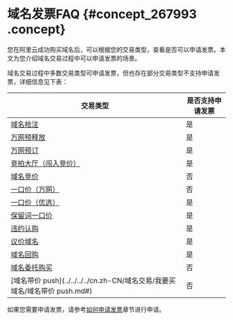 # 域名发票FAQ {#concept_267993 .concept}

您在阿里云成功购买域名后，可以根据您的交易类型，查看是否可以申请发票。本文为您介绍域名交易过程中可以申请发票的场景。

域名交易过程中多数交易类型可申请发票，但也存在部分交易类型不支持申请发票，详细信息见下表：

|交易类型|是否支持申请发票|
|----|--------|
|[域名抢注](../../../../cn.zh-CN/域名交易/我要买域名/域名抢注.md#)|是|
|[万网预释放](../../../../cn.zh-CN/域名交易/我要买域名/万网预释放.md#)|是|
|[万网预订](../../../../cn.zh-CN/域名交易/我要买域名/万网预订.md#)|是|
|[竞拍大厅（闯入竞价）](../../../../cn.zh-CN/域名交易/我要买域名/竞拍大厅（闯入竞价）.md#)|是|
|[域名竞价](../../../../cn.zh-CN/域名交易/我要买域名/域名竞价.md#)|否|
|[一口价（万网）](../../../../cn.zh-CN/域名交易/我要买域名/一口价（万网）.md#)|否|
|[一口价（优选）](../../../../cn.zh-CN/域名交易/我要买域名/一口价（优选）.md#)|是|
|[保留词一口价](../../../../cn.zh-CN/域名交易/我要买域名/保留词一口价.md#)|是|
|[违约认购](../../../../cn.zh-CN/域名交易/我要买域名/违约认购.md#)|是|
|[议价域名](../../../../cn.zh-CN/域名交易/我要买域名/议价域名.md#)|是|
|[域名回购](../../../../cn.zh-CN/域名交易/我要买域名/域名回购.md#)|是|
|[域名委托购买](../../../../cn.zh-CN/域名交易/我要买域名/域名委托购买.md#)|否|
|[域名带价 push](../../../../cn.zh-CN/域名交易/我要买域名/域名带价 push.md#)|否|

如果您需要申请发票，请参考[如何申请发票](https://help.aliyun.com/document_detail/37053.html)章节进行申请。

